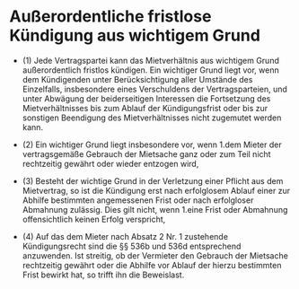 # Außerordentliche fristlose Kündigung aus wichtigem Grund

- (1) Jede Vertragspartei kann das Mietverhältnis aus wichtigem Grund außerordentlich fristlos kündigen. Ein wichtiger Grund liegt vor, wenn dem Kündigenden unter Berücksichtigung aller Umstände des Einzelfalls, insbesondere eines Verschuldens der Vertragsparteien, und unter Abwägung der beiderseitigen Interessen die Fortsetzung des Mietverhältnisses bis zum Ablauf der Kündigungsfrist oder bis zur sonstigen Beendigung des Mietverhältnisses nicht zugemutet werden kann.

- (2) Ein wichtiger Grund liegt insbesondere vor, wenn 1.dem Mieter der vertragsgemäße Gebrauch der Mietsache ganz oder zum Teil nicht rechtzeitig gewährt oder wieder entzogen wird,

- (3) Besteht der wichtige Grund in der Verletzung einer Pflicht aus dem Mietvertrag, so ist die Kündigung erst nach erfolglosem Ablauf einer zur Abhilfe bestimmten angemessenen Frist oder nach erfolgloser Abmahnung zulässig. Dies gilt nicht, wenn 1.eine Frist oder Abmahnung offensichtlich keinen Erfolg verspricht,

- (4) Auf das dem Mieter nach Absatz 2 Nr. 1 zustehende Kündigungsrecht sind die §§ 536b und 536d entsprechend anzuwenden. Ist streitig, ob der Vermieter den Gebrauch der Mietsache rechtzeitig gewährt oder die Abhilfe vor Ablauf der hierzu bestimmten Frist bewirkt hat, so trifft ihn die Beweislast.

